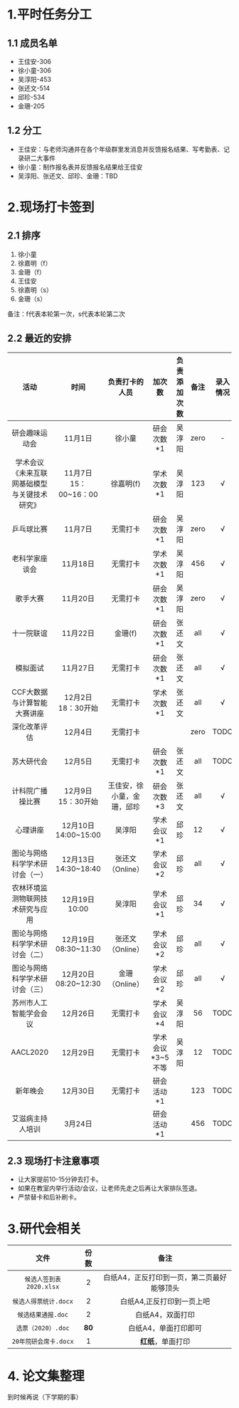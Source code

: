
# 1.平时任务分工
## 1.1 成员名单
- 王佳安-306  
- 徐小童-306  
- 吴淳阳-453    
- 张还文-514  
- 邱珍-534  
- 金珊-205  

## 1.2 分工
- 王佳安：与老师沟通并在各个年级群里发消息并反馈报名结果、写考勤表、记录研二大事件
- 徐小童：制作报名表并反馈报名结果给王佳安
- 吴淳阳、张还文、邱珍、金珊：TBD


# 2.现场打卡签到
## 2.1 排序
1. 徐小童
2. 徐嘉明（f）
3. 金珊（f）
4. 王佳安
5. 徐嘉明（s）
6. 金珊（s）  
   
备注：f代表本轮第一次，s代表本轮第二次

## 2.2 最近的安排
| 活动 | 时间 | 负责打卡的人员 | 加次数| 负责添加次数 |备注|录入情况|
| :---: | :---: | :---: | :---: | :---: | :---: | :---: |
|研会趣味运动会|11月1日|徐小童|研会次数*1|吴淳阳|zero|-|
|学术会议《未来互联网基础模型与关键技术研究》|11月7日 15：00~16：00|徐嘉明(f)|学术次数*1|吴淳阳|123|√|
|乒乓球比赛|11月7日|无需打卡|研会次数*1|吴淳阳|zero|√|
|老科学家座谈会|11月18日|无需打卡|学术次数*1|吴淳阳|456|√|
|歌手大赛|11月20日|无需打卡|研会次数*1|吴淳阳|zero|√|
|十一院联谊|11月22日|金珊(f)|研会次数*1|张还文|all|√|
|模拟面试|11月27日|无需打卡|研会次数*1|张还文|all|√|
|CCF大数据与计算智能大赛讲座|12月2日 18：30开始|无需打卡|学术次数*1|张还文|all|√|
|深化改革评估|12月4日|无需打卡|||zero|TODO|
|苏大研代会|12月5日|无需打卡|研会次数*1|张还文|all|TODO|
|计科院广播操比赛|12月9日 15：30开始|王佳安，徐小童，金珊，邱珍|研会次数*3|张还文|all|√|
|心理讲座|12月10日 14:00~15:00|吴淳阳|学术会议*1|邱珍|12|√|
|图论与网络科学学术研讨会（一）|12月13日 14:30~18:40|张还文（Online）|学术会议*2|邱珍|all|√|
|农林环境监测物联网技术研究与应用|12月19日 10:00 |吴淳阳|学术会议*1|邱珍|34|√|
|图论与网络科学学术研讨会（二）|12月19日 08:30~11:30|张还文（Online）|学术会议*2|邱珍|all|√|
|图论与网络科学学术研讨会（三）|12月20日 08:20~12:30|金珊（Online）|学术会议*2|邱珍|all|√|
|苏州市人工智能学会会议|12月26日|无需打卡|学术会议*4|吴淳阳|56|TODO|
|AACL2020|12月29日|无需打卡|学术会议*3~5不等|吴淳阳|12|TODO|
|新年晚会|12月30日|无需打卡|研会活动*1||123|TODO|
|艾滋病主持人培训|3月24日||研会活动*1||456|TODO|

## 2.3 现场打卡注意事项
- 让大家提前10-15分钟去打卡。
- 如果在教室内举行活动/会议，让老师先走之后再让大家排队签退。
- 严禁替卡和后补刷卡。

# 3.研代会相关
| 文件 | 份数 | 备注|
| :---: | :---: | :---: |
|`候选人签到表2020.xlsx`|2|白纸A4，正反打印到一页，第二页最好能够顶头|
|`候选人得票统计.docx`|2|白纸A4,正反打印到一页上吧|
|`候选结果通报.doc`|2|白纸A4，双面打印|
|`选票（2020）.doc`|**80**|白纸A4，单面打印即可|
|`20年院研会席卡.docx`|1|**红纸**，单面打印|


# 4. 论文集整理
到时候再说（下学期的事）


